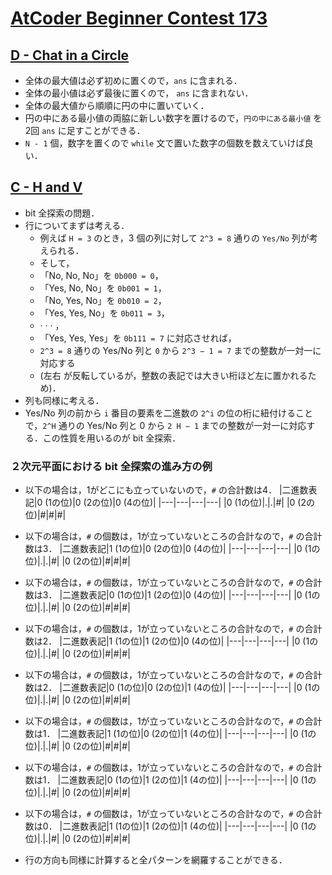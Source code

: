 # [AtCoder Beginner Contest 173](https://atcoder.jp/contests/abc173)

## [D - Chat in a Circle](https://atcoder.jp/contests/abc173/tasks/abc173_d)
- 全体の最大値は必ず初めに置くので，`ans` に含まれる．
- 全体の最小値は必ず最後に置くので， `ans` に含まれない．
- 全体の最大値から順順に円の中に置いていく．
- 円の中にある最小値の両脇に新しい数字を置けるので，`円の中にある最小値` を2回 `ans` に足すことができる．
- `N - 1` 個，数字を置くので `while` 文で置いた数字の個数を数えていけば良い．

## [C - H and V](https://atcoder.jp/contests/abc173/tasks/abc173_c)
- bit 全探索の問題．
- 行についてまずは考える．
	- 例えば `H = 3` のとき，3 個の列に対して `2^3 = 8` 通りの `Yes/No` 列が考えられる．
	- そして，
	- 「No, No, No」を `0b000 = 0`，
	- 「Yes, No, No」を `0b001 = 1`，
	- 「No, Yes, No」を `0b010 = 2`，
	- 「Yes, Yes, No」を `0b011 = 3`，
	- · · · ，
	- 「Yes, Yes, Yes」を `0b111 = 7` に対応させれば，
	- `2^3 = 8` 通りの Yes/No 列と `0` から `2^3 − 1 = 7` までの整数が一対一に対応する
	- (左右 が反転しているが，整数の表記では大きい桁ほど左に置かれるため)．
- 列も同様に考える．
- Yes/No 列の前から `i` 番目の要素を二進数の `2^i` の位の桁に紐付けることで，`2^H` 通りの Yes/No 列と 0 から `2 H − 1` までの整数が一対一に対応する．この性質を用いるのが bit 全探索．

### ２次元平面における bit 全探索の進み方の例
- 以下の場合は，1がどこにも立っていないので，`#` の合計数は4．
	|二進数表記|0 (1の位)|0 (2の位)|0 (4の位)|
	|---|---|---|---|
	|0 (1の位)|.|.|#|
	|0 (2の位)|#|#|#|

- 以下の場合は，`#` の個数は，1が立っていないところの合計なので，`#` の合計数は3．
	|二進数表記|1 (1の位)|0 (2の位)|0 (4の位)|
	|---|---|---|---|
	|0 (1の位)|.|.|#|
	|0 (2の位)|#|#|#|

- 以下の場合は，`#` の個数は，1が立っていないところの合計なので，`#` の合計数は3．
	|二進数表記|0 (1の位)|1 (2の位)|0 (4の位)|
	|---|---|---|---|
	|0 (1の位)|.|.|#|
	|0 (2の位)|#|#|#|

- 以下の場合は，`#` の個数は，1が立っていないところの合計なので，`#` の合計数は2．
	|二進数表記|1 (1の位)|1 (2の位)|0 (4の位)|
	|---|---|---|---|
	|0 (1の位)|.|.|#|
	|0 (2の位)|#|#|#|

- 以下の場合は，`#` の個数は，1が立っていないところの合計なので，`#` の合計数は2．
	|二進数表記|0 (1の位)|0 (2の位)|1 (4の位)|
	|---|---|---|---|
	|0 (1の位)|.|.|#|
	|0 (2の位)|#|#|#|

- 以下の場合は，`#` の個数は，1が立っていないところの合計なので，`#` の合計数は1．
	|二進数表記|1 (1の位)|0 (2の位)|1 (4の位)|
	|---|---|---|---|
	|0 (1の位)|.|.|#|
	|0 (2の位)|#|#|#|

- 以下の場合は，`#` の個数は，1が立っていないところの合計なので，`#` の合計数は1．
	|二進数表記|0 (1の位)|1 (2の位)|1 (4の位)|
	|---|---|---|---|
	|0 (1の位)|.|.|#|
	|0 (2の位)|#|#|#|

- 以下の場合は，`#` の個数は，1が立っていないところの合計なので，`#` の合計数は0．
	|二進数表記|1 (1の位)|1 (2の位)|1 (4の位)|
	|---|---|---|---|
	|0 (1の位)|.|.|#|
	|0 (2の位)|#|#|#|
- 行の方向も同様に計算すると全パターンを網羅することができる．

